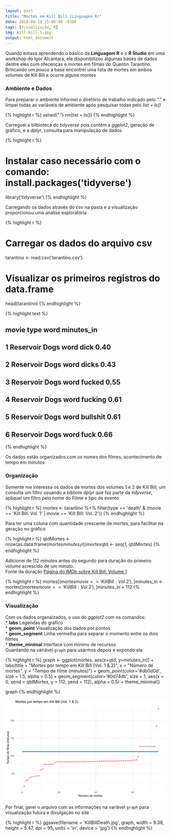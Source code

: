 ```yaml
---
layout: post
title: "Mortes em Kill Bill (Linguagem R)"
date: 2018-08-19 15:00:00 -0300
tags: [Visualização, R]
img: kill-bill-1.jpg
output: html_document
---
```


Quando estava aprendendo o básico da **Linguagem R** e o **R Studio** em uma workshop do Igor Alcantara, ele disponibilizou algumas bases de dados dentre eles com ofecenças e mortes em filmes do Quentin Tarantino.  
Brincando um pouco a base encontrei uma lista de mortes em ambos volumes de Kill Bill e ocorre alguns montes



### Ambiente e Dados 

Para preparar o ambiente informei o diretório de trabalho indicado pelo *"."* e limpei todas as variáveis de ambiente após pesquisar todas pelo *list = ls()*


{% highlight r %}
setwd(".")
rm(list = ls())
{% endhighlight %}

Carreguei a bilbioteca do *tidyverse* pois contém a *ggplot2*, geração de gráfico, e a *dplyr*, consulta para manipulação de dados


{% highlight r %}
# Instalar caso necessário com o comando: install.packages('tidyverse')
library('tidyverse')
{% endhighlight %}

Carregando os dados através do *csv* na pasta e a visualização proporcionou uma análise exploratória


{% highlight r %}
# Carregar os dados do arquivo csv
tarantino <- read.csv('tarantino.csv')
# Visualizar os primeiros registros do data.frame
head(tarantino)
{% endhighlight %}



{% highlight text %}
##            movie type     word minutes_in
## 1 Reservoir Dogs word     dick       0.40
## 2 Reservoir Dogs word    dicks       0.43
## 3 Reservoir Dogs word   fucked       0.55
## 4 Reservoir Dogs word  fucking       0.61
## 5 Reservoir Dogs word bullshit       0.61
## 6 Reservoir Dogs word     fuck       0.66
{% endhighlight %}

Os dados estão organizados com os nomes dos filmes, acontecimento de tempo em minutos

### Organização

Somente me interessa os dados de mortes dos volumes 1 e 2 de Kill Bill, um consulta um filtro usuando a bibliote *dplyr* que faz parte da *tidyverse*, apliquei um filtro pelo nome do Filme e tipo de evento


{% highlight r %}
mortes <- 
  tarantino %>% 
  filter(type == 'death' & (movie == 'Kill Bill: Vol. 1' | movie == 'Kill Bill: Vol. 2'))
{% endhighlight %}

Para ter uma coluna com quantidade crescente de mortes, para facilitar na geração no gráfico


{% highlight r %}
qtdMortes <- nrow(as.data.frame(mortes$minutes_in))
mortes$qtd <- seq(1, qtdMortes)
{% endhighlight %}

Adicionei de 112 minutos antes do segundo para duração do primeiro volume acrescido de um minuto.  
Fonte da duração [Página do IMDb sobre Kill Bill: Volume 1](https://www.imdb.com/title/tt0266697/)


{% highlight r %}
mortes[(mortes$movie == 'Kill Bill: Vol. 2'),]$minutes_in <- 
    mortes[(mortes$movie == 'Kill Bill: Vol. 2'),]$minutes_in + 112
{% endhighlight %}

### Visualização

Com os dados organaizados, o uso do *ggplot2* com os comandos:<br>
	* **labs** Legendas do gráfico<br>
	* **geom_point** Visualização dos dados por pontos<br>
	* **geom_segment** Linha vermelha para separar o momento entre os dois filmes<br>
	* **theme_minimal** Interface com mínimo de recursos<br>
Guardando na variável `graph` para usarmos depois e expondo ela


{% highlight r %}
graph <- ggplot(mortes, aes(x=qtd, y=minutes_in)) + 
  labs(title = "Mortes por tempo em Kill Bill (Vol. 1 & 2)",
       x = "Número de mortes",
       y = "Tempo de filme (minutos)") +
  geom_point(color='#db0d0d', size = 1.5, alpha = 0.5) +
  geom_segment(color='#0d74db', size = 1, 
               aes(x = 0, xend = qtdMortes, y = 112, yend = 112), alpha = 0.5) +
  theme_minimal()

graph
{% endhighlight %}

![plot of chunk KillBillDeath](/./assets/Rfig/KillBillDeath-1.svg)

Por final, gerei o arquivo com as informações na variável `graph` para visualização futura e divulgação no site


{% highlight r %}
ggsave(filename = 'KillBillDeath.jpg', graph,
       width = 9.38, height = 5.47, dpi = 95, units = 'in', device = 'jpg')
{% endhighlight %}
